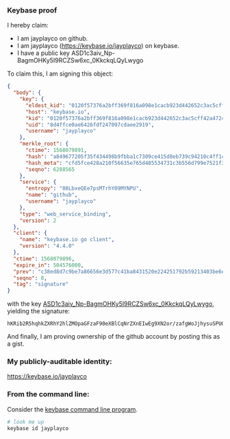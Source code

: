 ### Keybase proof

I hereby claim:

  * I am jayplayco on github.
  * I am jayplayco (https://keybase.io/jayplayco) on keybase.
  * I have a public key ASD1c3aiv_Np-BagmOHKy5I9RCZSw6xc_0KkckqLQyLwygo

To claim this, I am signing this object:

```json
{
  "body": {
    "key": {
      "eldest_kid": "0120f57376a2bff369f816a098e1cacb923d442652c3ac5cff42a4724a8b4322f0ca0a",
      "host": "keybase.io",
      "kid": "0120f57376a2bff369f816a098e1cacb923d442652c3ac5cff42a4724a8b4322f0ca0a",
      "uid": "8d4ffce0ae6426fdf247097cdaee2919",
      "username": "jayplayco"
    },
    "merkle_root": {
      "ctime": 1568079891,
      "hash": "a849677205f35f434498b9fbba1c7309ce415d8eb739c94210c4ff1c5c4bfb7e7c204e470357f5e23b3cac0db3caa06a08a98e9819f39d77ebf70096a36f9dcd",
      "hash_meta": "cfd5fce428a210f56635e765d485534731c3b556d799e7521f38555841011042",
      "seqno": 6288565
    },
    "service": {
      "entropy": "08LbxeQEe7psMTrhY09MYNPU",
      "name": "github",
      "username": "jayplayco"
    },
    "type": "web_service_binding",
    "version": 2
  },
  "client": {
    "name": "keybase.io go client",
    "version": "4.4.0"
  },
  "ctime": 1568079896,
  "expire_in": 504576000,
  "prev": "c38ed8d7c9be7a86656e3d577c41ba8431520e224251792b59213403be6ea5e3",
  "seqno": 8,
  "tag": "signature"
}
```

with the key [ASD1c3aiv_Np-BagmOHKy5I9RCZSw6xc_0KkckqLQyLwygo](https://keybase.io/jayplayco), yielding the signature:

```
hKRib2R5hqhkZXRhY2hlZMOpaGFzaF90eXBlCqNrZXnEIwEg9XN2or/zafgWoJjhysuSPUQmUsOsXP9CpHJKi0Mi8MoKp3BheWxvYWTESpcCCMQgw47Y18m+eoZlbj1XfEG6hDFSDiJCUXkrWSE0A75upePEIEskcz6L6xx8G2wUAxNoYXFxeUQ0ZT7FdbcvJy2WEEjEAgHCo3NpZ8RANGTPQtLvHcmHtdvjpBn8YRXFCtebtfgnQNsJyyxoBwwQVBWc9B6LmCobFFjBUsbIw0Nh0PqlEtJkfi2gfXpFDqhzaWdfdHlwZSCkaGFzaIKkdHlwZQildmFsdWXEIBjv3oIouWFzBGL7HokXgmk30ze/hHIaquvra1faYEeXo3RhZ80CAqd2ZXJzaW9uAQ==

```

And finally, I am proving ownership of the github account by posting this as a gist.

### My publicly-auditable identity:

https://keybase.io/jayplayco

### From the command line:

Consider the [keybase command line program](https://keybase.io/download).

```bash
# look me up
keybase id jayplayco
```
